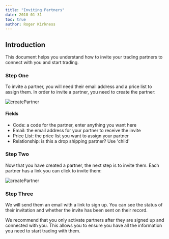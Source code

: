 ```yaml
---
title: "Inviting Partners"
date: 2018-01-31
toc: true
author: Roger Kirkness
---
```

## Introduction
This document helps you understand how to invite your trading partners to connect with you and start trading.

### Step One
To invite a partner, you will need their email address and a price list to assign them. In order to invite a partner, you need to create the partner:

![createPartner](https://github.com/rogerkirkness/convictional-help/blob/master/assets/images/createPartner.png?raw=true)

#### Fields
* Code: a code for the partner, enter anything you want here
* Email: the email address for your partner to receive the invite
* Price List: the price list you want to assign your partner
* Relationship: is this a drop shipping partner? Use 'child'

### Step Two
Now that you have created a partner, the next step is to invite them. Each partner has a link you can click to invite them:

![createPartner](https://github.com/rogerkirkness/convictional-help/blob/master/assets/images/partnerInvite.png?raw=true)

### Step Three
We will send them an email with a link to sign up. You can see the status of their invitation and whether the invite has been sent on their record.

We recommend that you only activate partners after they are signed up and connected with you. This allows you to ensure you have all the information you need to start trading with them.